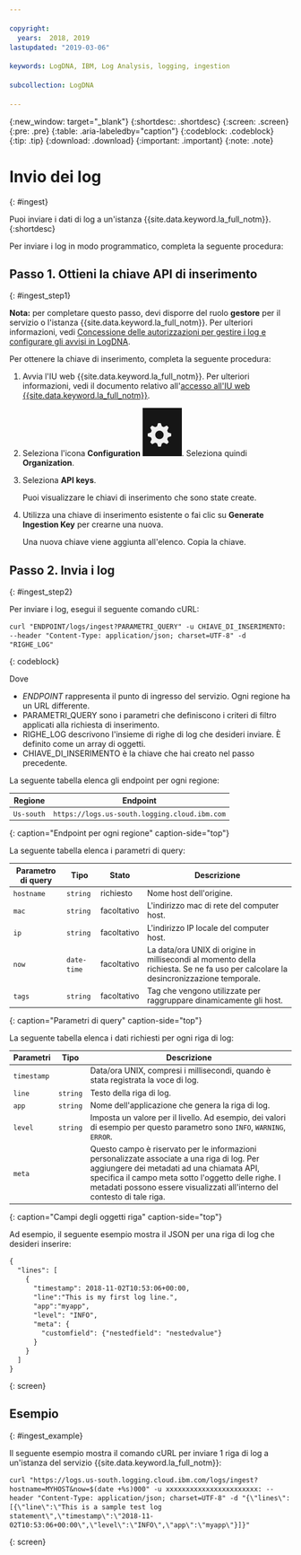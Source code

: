 ```yaml
---

copyright:
  years:  2018, 2019
lastupdated: "2019-03-06"

keywords: LogDNA, IBM, Log Analysis, logging, ingestion 

subcollection: LogDNA

---
```


{:new_window: target="_blank"}
{:shortdesc: .shortdesc}
{:screen: .screen}
{:pre: .pre}
{:table: .aria-labeledby="caption"}
{:codeblock: .codeblock}
{:tip: .tip}
{:download: .download}
{:important: .important}
{:note: .note}

 
# Invio dei log
{: #ingest}

Puoi inviare i dati di log a un'istanza {{site.data.keyword.la_full_notm}}. 
{:shortdesc}

Per inviare i log in modo programmatico, completa la seguente procedura:

## Passo 1. Ottieni la chiave API di inserimento 
{: #ingest_step1}

**Nota:** per completare questo passo, devi disporre del ruolo **gestore** per il servizio o l'istanza {{site.data.keyword.la_full_notm}}. Per ulteriori informazioni, vedi [Concessione delle autorizzazioni per gestire i log e configurare gli avvisi in LogDNA](/docs/services/Log-Analysis-with-LogDNA?topic=LogDNA-work_iam#admin_user_logdna).

Per ottenere la chiave di inserimento, completa la seguente procedura:
    
1. Avvia l'IU web {{site.data.keyword.la_full_notm}}. Per ulteriori informazioni, vedi il documento relativo all'[accesso all'IU web {{site.data.keyword.la_full_notm}}](/docs/services/Log-Analysis-with-LogDNA?topic=LogDNA-view_logs#view_logs_step2).

2. Seleziona l'icona **Configuration** ![Icona Configuration](images/admin.png). Seleziona quindi **Organization**. 

3. Seleziona **API keys**.

    Puoi visualizzare le chiavi di inserimento che sono state create. 

4. Utilizza una chiave di inserimento esistente o fai clic su **Generate Ingestion Key** per crearne una nuova.

    Una nuova chiave viene aggiunta all'elenco. Copia la chiave.


## Passo 2. Invia i log
{: #ingest_step2}

Per inviare i log, esegui il seguente comando cURL:

```
curl "ENDPOINT/logs/ingest?PARAMETRI_QUERY" -u CHIAVE_DI_INSERIMENTO: --header "Content-Type: application/json; charset=UTF-8" -d "RIGHE_LOG"
```
{: codeblock}

Dove 

* *ENDPOINT* rappresenta il punto di ingresso del servizio. Ogni regione ha un URL differente.
* PARAMETRI_QUERY sono i parametri che definiscono i criteri di filtro applicati alla richiesta di inserimento.
* RIGHE_LOG descrivono l'insieme di righe di log che desideri inviare. È definito come un array di oggetti.
* CHIAVE_DI_INSERIMENTO è la chiave che hai creato nel passo precedente.

La seguente tabella elenca gli endpoint per ogni regione:

| Regione         | Endpoint                                             | 
|----------------|------------------------------------------------------|
| `Us-south`       | `https://logs.us-south.logging.cloud.ibm.com`        |
{: caption="Endpoint per ogni regione" caption-side="top"} 


La seguente tabella elenca i parametri di query:

| Parametro di query | Tipo       | Stato     | Descrizione |
|-----------------|------------|------------|-------------|
| `hostname`      | `string`     | richiesto   | Nome host dell'origine. |
| `mac`           | `string`     | facoltativo   | L'indirizzo mac di rete del computer host.    |
| `ip`            | `string`     | facoltativo   | L'indirizzo IP locale del computer host.  | 
| `now`           | `date-time`  | facoltativo   | La data/ora UNIX di origine in millisecondi al momento della richiesta. Se ne fa uso per calcolare la desincronizzazione temporale.|
| `tags`          | `string`     | facoltativo   | Tag che vengono utilizzate per raggruppare dinamicamente gli host. |
{: caption="Parametri di query" caption-side="top"} 



La seguente tabella elenca i dati richiesti per ogni riga di log:

| Parametri     | Tipo       | Descrizione                                   |
|----------------|------------|-----------------------------------------------|
| `timestamp`      |            | Data/ora UNIX, compresi i millisecondi, quando è stata registrata la voce di log.       | 
| `line`           | `string`     | Testo della riga di log.                                     |
| `app`            | `string`     | Nome dell'applicazione che genera la riga di log.  |
| `level`          | `string`     | Imposta un valore per il livello. Ad esempio, dei valori di esempio per questo parametro sono `INFO`, `WARNING`, `ERROR`. |
| `meta`           |            | Questo campo è riservato per le informazioni personalizzate associate a una riga di log. Per aggiungere dei metadati ad una chiamata API, specifica il campo meta sotto l'oggetto delle righe. I metadati possono essere visualizzati all'interno del contesto di tale riga.                      |
{: caption="Campi degli oggetti riga" caption-side="top"} 

Ad esempio, il seguente esempio mostra il JSON per una riga di log che desideri inserire:

```
{ 
  "lines": [ 
    { 
      "timestamp": 2018-11-02T10:53:06+00:00,
      "line":"This is my first log line.",
      "app":"myapp",
      "level": "INFO",
      "meta": {
        "customfield": {"nestedfield": "nestedvalue"}
      }
    }
  ] 
}
```
{: screen}


## Esempio
{: #ingest_example}

Il seguente esempio mostra il comando cURL per inviare 1 riga di log a un'istanza del servizio {{site.data.keyword.la_full_notm}}: 

```
curl "https://logs.us-south.logging.cloud.ibm.com/logs/ingest?hostname=MYHOST&now=$(date +%s)000" -u xxxxxxxxxxxxxxxxxxxxxxx: --header "Content-Type: application/json; charset=UTF-8" -d "{\"lines\":[{\"line\":\"This is a sample test log statement\",\"timestamp\":\"2018-11-02T10:53:06+00:00\",\"level\":\"INFO\",\"app\":\"myapp\"}]}"
```
{: screen}

